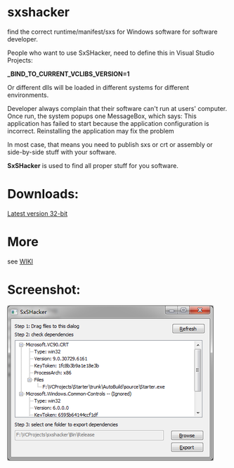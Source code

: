 sxshacker
=========

find the correct runtime/manifest/sxs for Windows software for software developer.


People who want to use SxSHacker, need to define this in Visual Studio Projects:

  **_BIND_TO_CURRENT_VCLIBS_VERSION=1**

Or different dlls will be loaded in different systems for different environments.

Developer always complain that their software can't run at users' computer. Once run, the system popups one MessageBox, which says:
  This application has failed to start because the application configuration is incorrect. Reinstalling the application may fix the problem

In most case, that means you need to publish sxs or crt or assembly or side-by-side stuff with your software.
  
**SxSHacker** is used to find all proper stuff for you software.


Downloads:
==========

[Latest version 32-bit](https://github.com/hufuman/sxshacker/blob/master/sxshacker_x32.exe?raw=true)


More
==========

see [WIKI](https://github.com/hufuman/sxshacker/wiki)


Screenshot:
===========

![image](https://github.com/hufuman/sxshacker/raw/master/snapshot.png)

